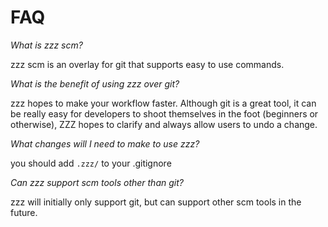 # FAQ
_What is zzz scm?_

zzz scm is an overlay for git that supports easy to use commands.

_What is the benefit of using zzz over git?_

zzz hopes to make your workflow faster. Although git is a great tool, it can be really easy for developers to shoot themselves in the foot (beginners or otherwise), ZZZ hopes to clarify and always allow users to undo a change.

_What changes will I need to make to use zzz?_

you should add `.zzz/` to your .gitignore

_Can zzz support scm tools other than git?_

zzz will initially only support git, but can support other scm tools in the future.
